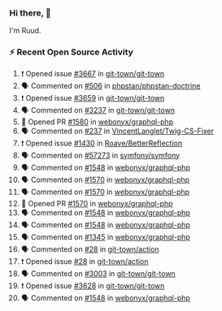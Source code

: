 ### Hi there, 👋

I'm Ruud.
 
### :zap: Recent Open Source Activity

<!--START_SECTION:activity-->
1. ❗ Opened issue [#3667](https://github.com/git-town/git-town/issues/3667) in [git-town/git-town](https://github.com/git-town/git-town)
2. 🗣 Commented on [#506](https://github.com/phpstan/phpstan-doctrine/pull/506#issuecomment-2180760215) in [phpstan/phpstan-doctrine](https://github.com/phpstan/phpstan-doctrine)
3. ❗ Opened issue [#3659](https://github.com/git-town/git-town/issues/3659) in [git-town/git-town](https://github.com/git-town/git-town)
4. 🗣 Commented on [#3237](https://github.com/git-town/git-town/issues/3237#issuecomment-2179853184) in [git-town/git-town](https://github.com/git-town/git-town)
5. 💪 Opened PR [#1580](https://github.com/webonyx/graphql-php/pull/1580) in [webonyx/graphql-php](https://github.com/webonyx/graphql-php)
6. 🗣 Commented on [#237](https://github.com/VincentLanglet/Twig-CS-Fixer/issues/237#issuecomment-2172472248) in [VincentLanglet/Twig-CS-Fixer](https://github.com/VincentLanglet/Twig-CS-Fixer)
7. ❗ Opened issue [#1430](https://github.com/Roave/BetterReflection/issues/1430) in [Roave/BetterReflection](https://github.com/Roave/BetterReflection)
8. 🗣 Commented on [#57273](https://github.com/symfony/symfony/pull/57273#issuecomment-2169214305) in [symfony/symfony](https://github.com/symfony/symfony)
9. 🗣 Commented on [#1548](https://github.com/webonyx/graphql-php/pull/1548#issuecomment-2165296538) in [webonyx/graphql-php](https://github.com/webonyx/graphql-php)
10. 🗣 Commented on [#1570](https://github.com/webonyx/graphql-php/pull/1570#issuecomment-2161280218) in [webonyx/graphql-php](https://github.com/webonyx/graphql-php)
11. 🗣 Commented on [#1570](https://github.com/webonyx/graphql-php/pull/1570#issuecomment-2160753597) in [webonyx/graphql-php](https://github.com/webonyx/graphql-php)
12. 💪 Opened PR [#1570](https://github.com/webonyx/graphql-php/pull/1570) in [webonyx/graphql-php](https://github.com/webonyx/graphql-php)
13. 🗣 Commented on [#1548](https://github.com/webonyx/graphql-php/pull/1548#issuecomment-2160622555) in [webonyx/graphql-php](https://github.com/webonyx/graphql-php)
14. 🗣 Commented on [#1548](https://github.com/webonyx/graphql-php/pull/1548#issuecomment-2160048014) in [webonyx/graphql-php](https://github.com/webonyx/graphql-php)
15. 🗣 Commented on [#1345](https://github.com/webonyx/graphql-php/issues/1345#issuecomment-2157990054) in [webonyx/graphql-php](https://github.com/webonyx/graphql-php)
16. 🗣 Commented on [#28](https://github.com/git-town/action/issues/28#issuecomment-2157988949) in [git-town/action](https://github.com/git-town/action)
17. ❗ Opened issue [#28](https://github.com/git-town/action/issues/28) in [git-town/action](https://github.com/git-town/action)
18. 🗣 Commented on [#3003](https://github.com/git-town/git-town/issues/3003#issuecomment-2157960272) in [git-town/git-town](https://github.com/git-town/git-town)
19. ❗ Opened issue [#3628](https://github.com/git-town/git-town/issues/3628) in [git-town/git-town](https://github.com/git-town/git-town)
20. 🗣 Commented on [#1548](https://github.com/webonyx/graphql-php/pull/1548#issuecomment-2157853575) in [webonyx/graphql-php](https://github.com/webonyx/graphql-php)
<!--END_SECTION:activity-->
